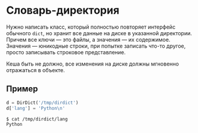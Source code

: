 Словарь-директория
==================

Нужно написать класс, который полностью повторяет интерфейс обычного `dict`,
но хранит все данные на диске в указанной директории. Причем все ключи — это файлы,
а значения — их содержимое. Значения — юникодные строки, при попытке записать что-то другое,
просто записывать строковое представление.

Кеша быть не должно, все изменения на диске должны мгновенно отражаться в объекте.

Пример
------

```python
d = DirDict('/tmp/dirdict')
d['lang'] = 'Python\n'
```

```bash
$ cat /tmp/dirdict/lang
Python
```

